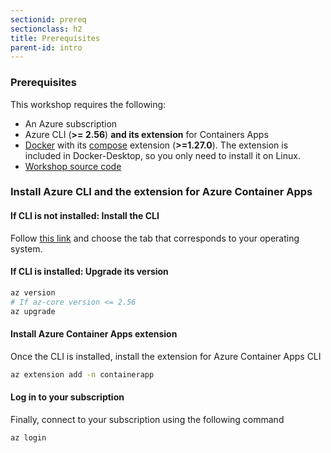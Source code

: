 ```yaml
---
sectionid: prereq
sectionclass: h2
title: Prerequisites
parent-id: intro
---
```


### Prerequisites

This workshop requires the following:

- An Azure subscription
- Azure CLI (**>= 2.56**) **and its extension** for Containers Apps
- [Docker](https://www.docker.com/) with its [compose](https://docs.docker.com/compose/install/) extension (**>=1.27.0**). The extension is included in Docker-Desktop, so you only need to install it on Linux.
- [Workshop source code](https://aka.ms/daprartifacts)

### Install Azure CLI and the extension for Azure Container Apps

#### If CLI is not installed: Install the CLI

Follow [this link](https://docs.microsoft.com/fr-fr/cli/azure/install-azure-cli) and choose the tab that corresponds to your operating system.

#### If CLI is installed: Upgrade its version

```bash
az version
# If az-core version <= 2.56
az upgrade
```

#### Install Azure Container Apps extension

Once the CLI is installed, install the extension for Azure Container Apps CLI

```bash
az extension add -n containerapp
```

#### Log in to your subscription

Finally, connect to your subscription using the following command

```bash
az login
```
